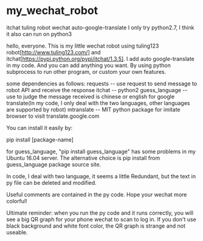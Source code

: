 # my_wechat_robot
itchat tuling robot wechat auto-google-translate 
I only try python2.7, I think it also can run on python3

hello, everyone. This is my little wechat robot using tuling123 robot[http://www.tuling123.com/] and itchat[https://pypi.python.org/pypi/itchat/1.3.5]. I add auto google-translate in my code. And you can add anything you want. By using python subprocess to run other program, or custom your own features.

some dependencies as follows:
requests -- use request to send message to robot API and receive the response
itchat -- python2
guess_language -- use to judge the message received is chinese or english for google translate(In my code, I only deal with the two languages, other languages are supported by robot)
mtranslate -- MIT python package for imitate browser to visit translate.google.com

You can install it easily by:

pip install [package-name]

for guess_language, "pip install guess_language" has some problems in my Ubuntu 16.04 server. The alternative choice is pip install from guess_language package source site.

In code, I deal with two language, it seems a little Redundant, but the text in py file can be deleted and modified.

Useful comments are contained in the py code. Hope your wechat more colorful!

Ultimate reminder: when you run the py code and it runs correctly, you will see a big QR graph for your phone wechat to scan to log in. If you don't use black background and white font color, the QR graph is strange and not useable.
